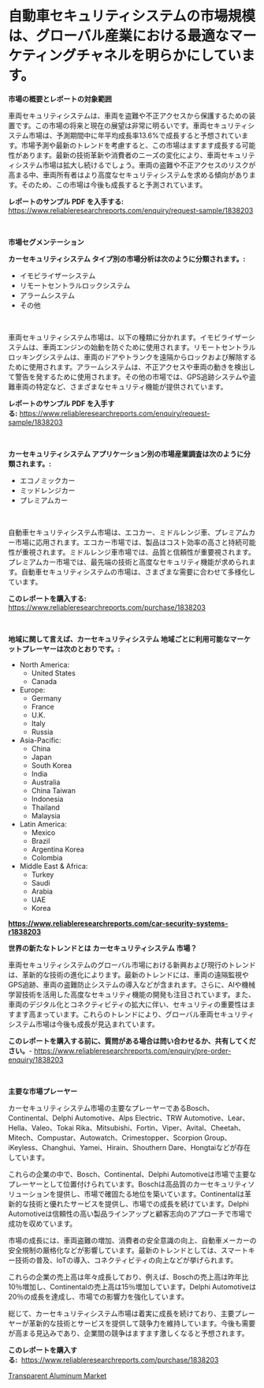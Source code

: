 <p><h1>自動車セキュリティシステムの市場規模は、グローバル産業における最適なマーケティングチャネルを明らかにしています。</h1></p><p><strong>市場の概要とレポートの対象範囲</strong></p>
<p><p>車両セキュリティシステムは、車両を盗難や不正アクセスから保護するための装置です。この市場の将来と現在の展望は非常に明るいです。車両セキュリティシステム市場は、予測期間中に年平均成長率13.6%で成長すると予想されています。市場予測や最新のトレンドを考慮すると、この市場はますます成長する可能性があります。最新の技術革新や消費者のニーズの変化により、車両セキュリティシステム市場は拡大し続けるでしょう。車両の盗難や不正アクセスのリスクが高まる中、車両所有者はより高度なセキュリティシステムを求める傾向があります。そのため、この市場は今後も成長すると予測されています。</p></p>
<p><strong>レポートのサンプル PDF を入手する:</strong> <a href="https://www.reliableresearchreports.com/enquiry/request-sample/1838203">https://www.reliableresearchreports.com/enquiry/request-sample/1838203</a></p>
<p>&nbsp;</p>
<p><strong>市場セグメンテーション</strong></p>
<p><strong>カーセキュリティシステム タイプ別の市場分析は次のように分類されます。:</strong></p>
<p><ul><li>イモビライザーシステム</li><li>リモートセントラルロックシステム</li><li>アラームシステム</li><li>その他</li></ul></p>
<p>&nbsp;</p>
<p><p>車両セキュリティシステム市場は、以下の種類に分かれます。イモビライザーシステムは、車両エンジンの始動を防ぐために使用されます。リモートセントラルロッキングシステムは、車両のドアやトランクを遠隔からロックおよび解除するために使用されます。アラームシステムは、不正アクセスや車両の動きを検出して警告を発するために使用されます。その他の市場では、GPS追跡システムや盗難車両の特定など、さまざまなセキュリティ機能が提供されています。</p></p>
<p><strong>レポートのサンプル PDF を入手する:</strong>&nbsp;<a href="https://www.reliableresearchreports.com/enquiry/request-sample/1838203">https://www.reliableresearchreports.com/enquiry/request-sample/1838203</a></p>
<p>&nbsp;</p>
<p><strong> カーセキュリティシステム アプリケーション別の市場産業調査は次のように分類されます。:</strong></p>
<p><ul><li>エコノミックカー</li><li>ミッドレンジカー</li><li>プレミアムカー</li></ul></p>
<p>&nbsp;</p>
<p><p>自動車セキュリティシステム市場は、エコカー、ミドルレンジ車、プレミアムカー市場に応用されます。エコカー市場では、製品はコスト効率の高さと持続可能性が重視されます。ミドルレンジ車市場では、品質と信頼性が重要視されます。プレミアムカー市場では、最先端の技術と高度なセキュリティ機能が求められます。自動車セキュリティシステムの市場は、さまざまな需要に合わせて多様化しています。</p></p>
<p><strong>このレポートを購入する:</strong>&nbsp; <a href="https://www.reliableresearchreports.com/purchase/1838203">https://www.reliableresearchreports.com/purchase/1838203</a></p>
<p>&nbsp;</p>
<p><strong>地域に関して言えば、カーセキュリティシステム 地域ごとに利用可能なマーケットプレーヤーは次のとおりです。:</strong></p>
<p><ul>
    <li>
        North America:
        <ul>
            <li>United States</li>
            <li>Canada</li>
        </ul>
    </li>
    <li>
        Europe:
        <ul>
            <li>Germany</li>
            <li>France</li>
            <li>U.K.</li>
            <li>Italy</li>
            <li>Russia</li>
        </ul>
    </li>
    <li>
        Asia-Pacific:
        <ul>
            <li>China</li>
            <li>Japan</li>
            <li>South Korea</li>
            <li>India</li>
            <li>Australia</li>
            <li>China Taiwan</li>
            <li>Indonesia</li>
            <li>Thailand</li>
            <li>Malaysia</li>
        </ul>
    </li>
    <li>
        Latin America:
        <ul>
            <li>Mexico</li>
            <li>Brazil</li>
            <li>Argentina Korea</li>
            <li>Colombia</li>
        </ul>
    </li>
    <li>
        Middle East & Africa:
        <ul>
            <li>Turkey</li>
            <li>Saudi</li>
            <li>Arabia</li>
            <li>UAE</li>
            <li>Korea</li>
        </ul>
    </li>
    </ul></p>
<p><strong><a href="https://www.reliableresearchreports.com/car-security-systems-r1838203">https://www.reliableresearchreports.com/car-security-systems-r1838203</a></strong>&nbsp;</p>
<p><strong>世界の新たなトレンドとは カーセキュリティシステム 市場？</strong></p>
<p><p>車両セキュリティシステムのグローバル市場における新興および現行のトレンドは、革新的な技術の進化によります。最新のトレンドには、車両の遠隔監視やGPS追跡、車両の盗難防止システムの導入などが含まれます。さらに、AIや機械学習技術を活用した高度なセキュリティ機能の開発も注目されています。また、車両のデジタル化とコネクティビティの拡大に伴い、セキュリティの重要性はますます高まっています。これらのトレンドにより、グローバル車両セキュリティシステム市場は今後も成長が見込まれています。</p></p>
<p><strong>このレポートを購入する前に、質問がある場合は問い合わせるか、共有してください。</strong>- <a href="https://www.reliableresearchreports.com/enquiry/pre-order-enquiry/1838203">https://www.reliableresearchreports.com/enquiry/pre-order-enquiry/1838203</a></p>
<p>&nbsp;</p>
<p><strong>主要な市場プレーヤー</strong></p>
<p><p>カーセキュリティシステム市場の主要なプレーヤーであるBosch、Continental、Delphi Automotive、Alps Electric、TRW Automotive、Lear、Hella、Valeo、Tokai Rika、Mitsubishi、Fortin、Viper、Avital、Cheetah、Mitech、Compustar、Autowatch、Crimestopper、Scorpion Group、iKeyless、Changhui、Yamei、Hirain、Shouthern Dare、Hongtaiなどが存在しています。 </p><p>これらの企業の中で、Bosch、Continental、Delphi Automotiveは市場で主要なプレーヤーとして位置付けられています。Boschは高品質のカーセキュリティソリューションを提供し、市場で確固たる地位を築いています。Continentalは革新的な技術と優れたサービスを提供し、市場での成長を続けています。Delphi Automotiveは信頼性の高い製品ラインアップと顧客志向のアプローチで市場で成功を収めています。</p><p>市場の成長には、車両盗難の増加、消費者の安全意識の向上、自動車メーカーの安全規制の厳格化などが影響しています。最新のトレンドとしては、スマートキー技術の普及、IoTの導入、コネクティビティの向上などが挙げられます。</p><p>これらの企業の売上高は年々成長しており、例えば、Boschの売上高は昨年比10％増加し、Continentalの売上高は15％増加しています。Delphi Automotiveは20％の成長を達成し、市場での影響力を強化しています。</p><p>総じて、カーセキュリティシステム市場は着実に成長を続けており、主要プレーヤーが革新的な技術とサービスを提供して競争力を維持しています。今後も需要が高まる見込みであり、企業間の競争はますます激しくなると予想されます。</p></p>
<p><strong>このレポートを購入する:</strong>&nbsp;&nbsp;<a href="https://www.reliableresearchreports.com/purchase/1838203">https://www.reliableresearchreports.com/purchase/1838203</a></p>
<p><p><a href="https://crocus-run-b5a.notion.site/Insights-into-Transparent-Aluminum-Market-Size-Analysing-Market-Share-Trends-and-Growth-from-2024-c74fb31257a64f55aa1212a887a04465">Transparent Aluminum Market</a></p></p>